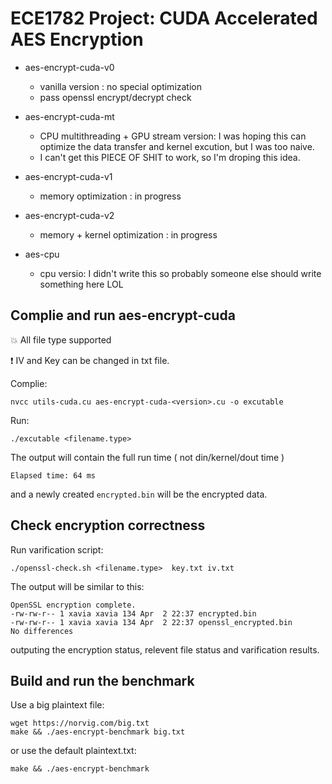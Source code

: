 # ECE1782 Project: CUDA Accelerated AES Encryption


- aes-encrypt-cuda-v0 
    - vanilla version : no special optimization
    - pass openssl encrypt/decrypt check

- aes-encrypt-cuda-mt
    - CPU multithreading + GPU stream version: I was hoping this can optimize the data transfer and kernel excution, but I was too naive.
    - I can't get this PIECE OF SHIT to work, so I'm droping this idea.

- aes-encrypt-cuda-v1
    - memory optimization : in progress

- aes-encrypt-cuda-v2
    - memory + kernel optimization : in progress

- aes-cpu
    - cpu versio: I didn't write this so probably someone else should write something here LOL


## Complie and run aes-encrypt-cuda

:boom: All file type supported

:exclamation: IV and Key can be changed in txt file.

Complie: 
```
nvcc utils-cuda.cu aes-encrypt-cuda-<version>.cu -o excutable
```
Run: 
```
./excutable <filename.type>
```
The output will contain the full run time ( not din/kernel/dout time )
```
Elapsed time: 64 ms
```
and a newly created ```encrypted.bin``` will be the encrypted data.

## Check encryption correctness 

Run varification script:
```
./openssl-check.sh <filename.type>  key.txt iv.txt
```
The output will be similar to this:
```
OpenSSL encryption complete.
-rw-rw-r-- 1 xavia xavia 134 Apr  2 22:37 encrypted.bin
-rw-rw-r-- 1 xavia xavia 134 Apr  2 22:37 openssl_encrypted.bin
No differences
```
outputing the encryption status, relevent file status and varification results.

## Build and run the benchmark
Use a big plaintext file:
```
wget https://norvig.com/big.txt
make && ./aes-encrypt-benchmark big.txt
```
or use the default plaintext.txt:
```
make && ./aes-encrypt-benchmark
```



